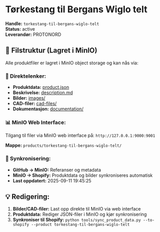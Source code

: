 # Tørkestang til Bergans Wiglo telt

**Handle:** `torkestang-til-bergans-wiglo-telt`  
**Status:** active  
**Leverandør:** PROTONORD

## 📁 Filstruktur (Lagret i MinIO)

Alle produktfiler er lagret i MinIO object storage og kan nås via:

### 🔗 Direktelenker:
- **Produktdata:** [product.json](http://127.0.0.1:9000/products/torkestang-til-bergans-wiglo-telt/product.json)
- **Beskrivelse:** [description.md](http://127.0.0.1:9000/products/torkestang-til-bergans-wiglo-telt/description.md)
- **Bilder:** [images/](http://127.0.0.1:9000/products/torkestang-til-bergans-wiglo-telt/images/)
- **CAD-filer:** [cad-files/](http://127.0.0.1:9000/products/torkestang-til-bergans-wiglo-telt/cad-files/)
- **Dokumentasjon:** [documentation/](http://127.0.0.1:9000/products/torkestang-til-bergans-wiglo-telt/documentation/)

### 📊 MinIO Web Interface:
Tilgang til filer via MinIO web interface på:
`http://127.0.0.1:9000:9001`

**Mappe:** `products/torkestang-til-bergans-wiglo-telt/`

### 🔄 Synkronisering:
- **GitHub → MinIO:** Referanser og metadata
- **MinIO → Shopify:** Produktdata og bilder synkroniseres automatisk
- **Last oppdatert:** 2025-09-11 19:45:25

## 💡 Redigering:
1. **Bilder/CAD-filer:** Last opp direkte til MinIO via web interface
2. **Produktdata:** Rediger JSON-filer i MinIO og kjør synkronisering
3. **Synkroniser til Shopify:** `python tools/sync_product_data.py --to-shopify --product torkestang-til-bergans-wiglo-telt`
